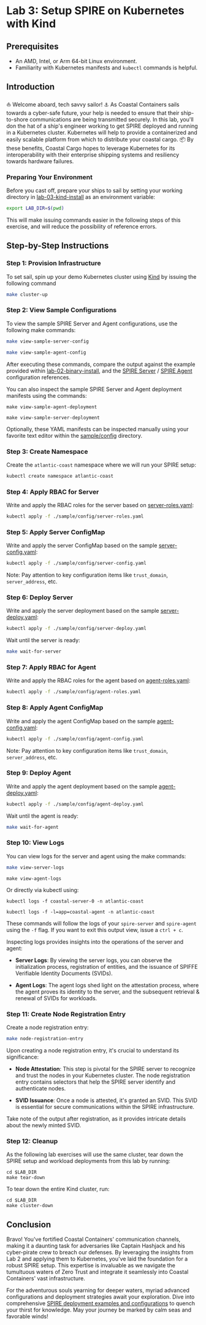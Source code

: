 # Lab 3: Setup SPIRE on Kubernetes with Kind

## Prerequisites

- An AMD, Intel, or Arm 64-bit Linux environment.
- Familiarity with Kubernetes manifests and `kubectl` commands is helpful.

## Introduction

⛵ Welcome aboard, tech savvy sailor! ⚓ As Coastal Containers sails towards a cyber-safe future, your help is needed
to ensure that their ship-to-shore communications are being transmitted securely. In this lab, you'll don the hat of a
ship's engineer working to get SPIRE deployed and running in a Kubernetes cluster. Kubernetes will help to provide a
containerized and easily scalable platform from which to distribute your coastal cargo. 📦 By these benefits, Coastal
Cargo hopes to leverage Kubernetes for its interoperability with their enterprise shipping systems and resiliency
towards hardware failures.

### Preparing Your Environment

Before you cast off, prepare your ships to sail by setting your working directory in
[lab-03-kind-install](../lab-03-kind-install/) as an environment variable:

```bash
export LAB_DIR=$(pwd)
```

This will make issuing commands easier in the following steps of this exercise, and will reduce the possibility of
reference errors.

## Step-by-Step Instructions

### Step 1: Provision Infrastructure

To set sail, spin up your demo Kubernetes cluster using [Kind](https://kind.sigs.k8s.io/) by issuing the following
command

```bash
make cluster-up
```

### Step 2: View Sample Configurations

To view the sample SPIRE Server and Agent configurations, use the following make commands:

```bash
make view-sample-server-config
```

```bash
make view-sample-agent-config
```

After executing these commands, compare the output against the example provided within
[lab-02-binary-install](../lab-02-binary-install), and the
[SPIRE Server](https://spiffe.io/docs/latest/deploying/spire_server/) /
[SPIRE Agent](https://spiffe.io/docs/latest/deploying/spire_agent/) configuration references.

You can also inspect the sample SPIRE Server and Agent deployment manifests using the commands:

```shell
make view-sample-agent-deployment
```

```shell
make view-sample-server-deployment
```

Optionally, these YAML manifests can be inspected manually using your favorite text editor within the
[sample/config](./sample/config/) directory.

### Step 3: Create Namespace

Create the `atlantic-coast` namespace where we will run your SPIRE setup:

```bash
kubectl create namespace atlantic-coast
```

### Step 4: Apply RBAC for Server

Write and apply the RBAC roles for the server based on [server-roles.yaml](./sample/config/server-roles.yaml):

```bash
kubectl apply -f ./sample/config/server-roles.yaml
```

### Step 5: Apply Server ConfigMap

Write and apply the server ConfigMap based on the sample [server-config.yaml](./sample/config/server-config.yaml):

```bash
kubectl apply -f ./sample/config/server-config.yaml
```

Note: Pay attention to key configuration items like `trust_domain`, `server_address`, etc.

### Step 6: Deploy Server

Write and apply the server deployment based on the sample [server-deploy.yaml](./sample/config/server-deploy.yaml):

```bash
kubectl apply -f ./sample/config/server-deploy.yaml
```

Wait until the server is ready:

```bash
make wait-for-server
```

### Step 7: Apply RBAC for Agent

Write and apply the RBAC roles for the agent based on [agent-roles.yaml](./sample/config/agent-roles.yaml):

```bash
kubectl apply -f ./sample/config/agent-roles.yaml
```

### Step 8: Apply Agent ConfigMap

Write and apply the agent ConfigMap based on the sample [agent-config.yaml](./sample/config/agent-config.yaml):

```bash
kubectl apply -f ./sample/config/agent-config.yaml
```

Note: Pay attention to key configuration items like `trust_domain`, `server_address`, etc.

### Step 9: Deploy Agent

Write and apply the agent deployment based on the sample [agent-deploy.yaml](./sample/config/agent-deploy.yaml):

```bash
kubectl apply -f ./sample/config/agent-deploy.yaml
```

Wait until the agent is ready:

```bash
make wait-for-agent
```

### Step 10: View Logs

You can view logs for the server and agent using the make commands:

```bash
make view-server-logs
```

```shell
make view-agent-logs
```

Or directly via kubectl using:

```shell
kubectl logs -f coastal-server-0 -n atlantic-coast
```

```shell
kubectl logs -f -l=app=coastal-agent -n atlantic-coast
```

These commands will follow the logs of your `spire-server` and `spire-agent` using the `-f` flag. If you want to exit
this output view, issue a `ctrl + c`.

Inspecting logs provides insights into the operations of the server and agent:

- **Server Logs**: By viewing the server logs, you can observe the initialization process, registration of entities,
and the issuance of SPIFFE Verifiable Identity Documents (SVIDs).

- **Agent Logs**: The agent logs shed light on the attestation process, where the agent proves its identity to the
server, and the subsequent retrieval & renewal of SVIDs for workloads.

### Step 11: Create Node Registration Entry

Create a node registration entry:

```bash
make node-registration-entry
```

Upon creating a node registration entry, it's crucial to understand its significance:

- **Node Attestation**: This step is pivotal for the SPIRE server to recognize and trust the nodes in your Kubernetes
cluster. The node registration entry contains selectors that help the SPIRE server identify and authenticate nodes.

- **SVID Issuance**: Once a node is attested, it's granted an SVID. This SVID is essential for secure communications
within the SPIRE infrastructure.

Take note of the output after registration, as it provides intricate details about the newly minted SVID.

### Step 12: Cleanup

As the following lab exercises will use the same cluster, tear down the SPIRE setup and workload deployments from this
lab by running:

```shell
cd $LAB_DIR
make tear-down
```

To tear down the entire Kind cluster, run:

```shell
cd $LAB_DIR
make cluster-down
```

## Conclusion

Bravo! You've fortified Coastal Containers' communication channels, making it a daunting task for adversaries like
Captain Hashjack and his cyber-pirate crew to breach our defenses. By leveraging the insights from Lab 2 and applying
them to Kubernetes, you've laid the foundation for a robust SPIRE setup. This expertise is invaluable as we navigate
the tumultuous waters of Zero Trust and integrate it seamlessly into Coastal Containers' vast infrastructure.

For the adventurous souls yearning for deeper waters, myriad advanced configurations and deployment strategies await
your exploration. Dive into comprehensive
[SPIRE deployment examples and configurations](https://github.com/spiffe/spire-examples) to quench your thirst for
knowledge. May your journey be marked by calm seas and favorable winds!
